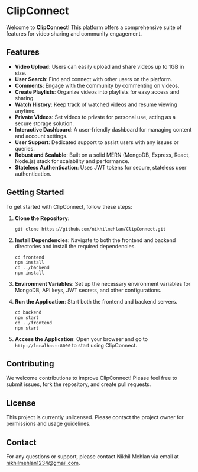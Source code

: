 
# ClipConnect

Welcome to **ClipConnect**! This platform offers a comprehensive suite of features for video sharing and community engagement.

## Features

- **Video Upload**: Users can easily upload and share videos up to 1GB in size.
- **User Search**: Find and connect with other users on the platform.
- **Comments**: Engage with the community by commenting on videos.
- **Create Playlists**: Organize videos into playlists for easy access and sharing.
- **Watch History**: Keep track of watched videos and resume viewing anytime.
- **Private Videos**: Set videos to private for personal use, acting as a secure storage solution.
- **Interactive Dashboard**: A user-friendly dashboard for managing content and account settings.
- **User Support**: Dedicated support to assist users with any issues or queries.
- **Robust and Scalable**: Built on a solid MERN (MongoDB, Express, React, Node.js) stack for scalability and performance.
- **Stateless Authentication**: Uses JWT tokens for secure, stateless user authentication.

## Getting Started

To get started with ClipConnect, follow these steps:

1. **Clone the Repository**:
   ```
   git clone https://github.com/nikhilmehlan/ClipConnect.git
   ```

2. **Install Dependencies**:
   Navigate to both the frontend and backend directories and install the required dependencies.
   ```
   cd frontend
   npm install
   cd ../backend
   npm install
   ```

3. **Environment Variables**:
   Set up the necessary environment variables for MongoDB, API keys, JWT secrets, and other configurations.

4. **Run the Application**:
   Start both the frontend and backend servers.
   ```
   cd backend
   npm start
   cd ../frontend
   npm start
   ```

5. **Access the Application**:
   Open your browser and go to `http://localhost:8000` to start using ClipConnect.

## Contributing

We welcome contributions to improve ClipConnect! Please feel free to submit issues, fork the repository, and create pull requests.

## License

This project is currently unlicensed. Please contact the project owner for permissions and usage guidelines.

## Contact

For any questions or support, please contact Nikhil Mehlan via email at nikhilmehlan1234@gmail.com.

